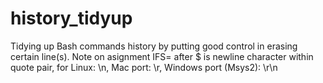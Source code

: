 # history_tidyup
Tidying up Bash commands history by putting good control in erasing certain line(s).
Note on asignment IFS= after $ is newline character within quote pair, for Linux: \n, Mac port: \r, Windows port (Msys2): \r\n

